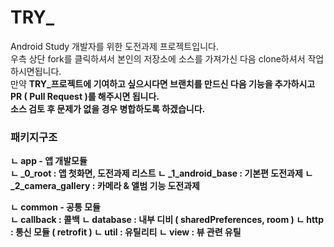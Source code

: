 # TRY_

Android Study 개발자를 위한 도전과제 프로젝트입니다. <BR>
우측 상단 fork를 클릭하셔서 본인의 저장소에 소스를 가져가신 다음 clone하셔서 작업하시면됩니다.<BR>
만약 <b>TRY_프로젝트<b>에 기여하고 싶으시다면 브랜치를 만드신 다음 기능을 추가하시고 PR ( Pull Request )를 해주시면 됩니다.<br>
소스 검토 후 문제가 없을 경우 병합하도록 하겠습니다.

### 패키지구조
ㄴ app - 앱 개발모듈<BR>
  <t>ㄴ _0_root : 앱 첫화면, 도전과제 리스트
  <t>ㄴ _1_android_base : 기본편 도전과제
  <t>ㄴ _2_camera_gallery : 카메라 & 앨범 기능 도전과제
  
ㄴ common - 공통 모듈<BR>
  <t>ㄴ callback : 콜백
  <t>ㄴ database : 내부 디비 ( sharedPreferences, room )
  <t>ㄴ http : 통신 모듈 ( retrofit )
  <t>ㄴ util : 유틸리티
  <t>ㄴ view : 뷰 관련 유틸

